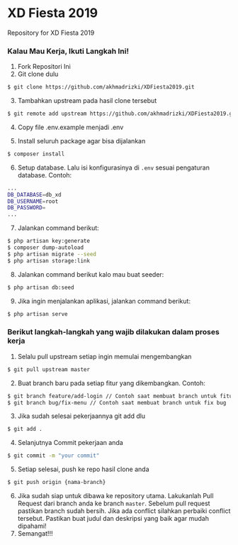 # XD Fiesta 2019
Repository for XD Fiesta 2019

### Kalau Mau Kerja, Ikuti Langkah Ini!
1. Fork Repositori Ini
2. Git clone dulu

```sh
$ git clone https://github.com/akhmadrizki/XDFiesta2019.git
```

3. Tambahkan upstream pada hasil clone tersebut

```sh
$ git remote add upstream https://github.com/akhmadrizki/XDFiesta2019.git
```

4. Copy file .env.example menjadi .env

5. Install seluruh package agar bisa dijalankan

```sh
$ composer install
```

6. Setup database. Lalu isi konfigurasinya di `.env` sesuai pengaturan database. Contoh:

```sh
...
DB_DATABASE=db_xd
DB_USERNAME=root
DB_PASSWORD=
...
```

7. Jalankan command berikut:

```sh
$ php artisan key:generate
$ composer dump-autoload
$ php artisan migrate --seed
$ php artisan storage:link
```
8. Jalankan command berikut kalo mau buat seeder:
```sh
$ php artisan db:seed
```

9. Jika ingin menjalankan aplikasi, jalankan command berikut:

```sh
$ php artisan serve
```
### Berikut langkah-langkah yang wajib dilakukan dalam proses kerja

1. Selalu pull upstream setiap ingin memulai mengembangkan
```sh
$ git pull upstream master
```
2. Buat branch baru pada setiap fitur yang dikembangkan. Contoh:
```sh
$ git branch feature/add-login // Contoh saat membuat branch untuk fitur baru
$ git branch bug/fix-menu // Contoh saat membuat branch untuk fix bug
```
3. Jika sudah selesai pekerjaannya git add dlu
```sh
$ git add .
```
4. Selanjutnya Commit pekerjaan anda
```sh
$ git commit -m "your commit"
```
5. Setiap selesai, push ke repo hasil clone anda
```sh
$ git push origin {nama-branch}
```
6. Jika sudah siap untuk dibawa ke repository utama. Lakukanlah Pull Request dari branch anda ke branch `master`. Sebelum pull request pastikan branch sudah bersih. Jika ada conflict silahkan perbaiki conflict tersebut. Pastikan buat judul dan deskripsi yang baik agar mudah dipahami!
7. Semangat!!!
